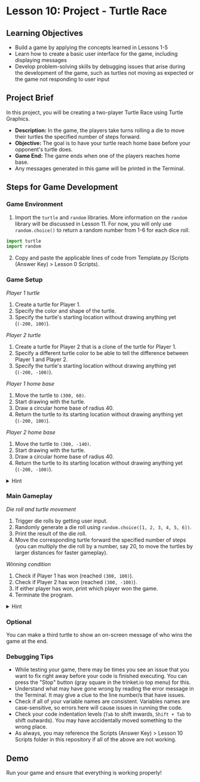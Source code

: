 # Lesson 10: Project - Turtle Race

## Learning Objectives
- Build a game by applying the concepts learned in Lessons 1-5
- Learn how to create a basic user interface for the game, including displaying messages
- Develop problem-solving skills by debugging issues that arise during the development of the game, such as turtles not moving as expected or the game not responding to user input

## Project Brief
In this project, you will be creating a two-player Turtle Race using Turtle Graphics.
- **Description:** In the game, the players take turns rolling a die to move their turtles the specified number of steps forward.
- **Objective:** The goal is to have your turtle reach home base before your opponent's turtle does.
- **Game End:** The game ends when one of the players reaches home base.
- Any messages generated in this game will be printed in the Terminal.

## Steps for Game Development

### Game Environment
1. Import the `turtle` and `random` libraries. More information on the `random` library will be discussed in Lesson 11. For now, you will only use `random.choice()` to return a random number from 1-6 for each dice roll.

```python
import turtle
import random
```

2. Copy and paste the applicable lines of code from Template.py (Scripts (Answer Key) > Lesson 0 Scripts).

### Game Setup

*Player 1 turtle*
1. Create a turtle for Player 1.
2. Specify the color and shape of the turtle.
3. Specify the turtle's starting location without drawing anything yet (`(-200, 100)`).

*Player 2 turtle*
1. Create a turtle for Player 2 that is a clone of the turtle for Player 1.
2. Specify a different turtle color to be able to tell the difference between Player 1 and Player 2.
3. Specify the turtle's starting location without drawing anything yet (`(-200, -100)`).

*Player 1 home base*
1. Move the turtle to `(300, 60)`.
2. Start drawing with the turtle.
3. Draw a circular home base of radius 40.
4. Return the turtle to its starting location without drawing anything yet (`(-200, 100)`).

*Player 2 home base*
1. Move the turtle to `(300, -140)`.
2. Start drawing with the turtle.
3. Draw a circular home base of radius 40.
4. Return the turtle to its starting location without drawing anything yet (`(-200, -100)`).

<details>
<summary>Hint</summary>
Use <code>my_turtle.penup()</code> and <code>my_turtle.pendown()</code>
</details>

### Main Gameplay

*Die roll and turtle movement*
1. Trigger die rolls by getting user input.
2. Randomly generate a die roll using `random.choice([1, 2, 3, 4, 5, 6])`.
3. Print the result of the die roll.
4. Move the corresponding turtle forward the specified number of steps (you can multiply the die roll by a number, say 20, to move the turtles by larger distances for faster gameplay).

*Winning condition*
1. Check if Player 1 has won (reached `(300, 100)`).
2. Check if Player 2 has won (reached `(300, -100)`).
3. If either player has won, print which player won the game.
4. Terminate the program.

<details>
<summary>Hint</summary>
Combine a for loop and conditional statements.
</details>

### Optional
You can make a third turtle to show an on-screen message of who wins the game at the end.

### Debugging Tips
- While testing your game, there may be times you see an issue that you want to fix right away before your code is finished executing. You can press the "Stop" button (gray square in the trinket.io top menu) for this.
- Understand what may have gone wrong by reading the error message in the Terminal. It may give a clue to the line number/s that have issues.
- Check if all of your variable names are consistent. Variables names are case-sensitive, so errors here will cause issues in running the code.
- Check your code indentation levels (`Tab` to shift inwards, `Shift + Tab` to shift outwards). You may have accidentally moved something to the wrong place.
- As always, you may reference the Scripts (Answer Key) > Lesson 10 Scripts folder in this repository if all of the above are not working.

## Demo
Run your game and ensure that everything is working properly!